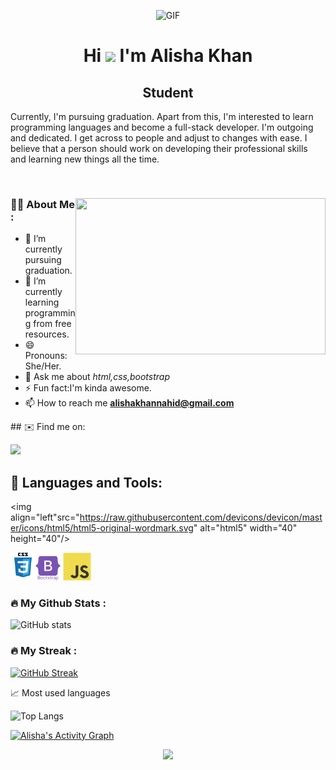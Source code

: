 <!--STARING LOGO-->

<p align="center">
 <img  alt="GIF" src="https://github.com/arsentieva/arsentieva/blob/main/code.gif?raw=true" height="320" width="500px" />
 </p>

<!--MIDDLE HAND GIF AND NAME-->


<h1 align="center"> Hi <img src="https://raw.githubusercontent.com/MartinHeinz/MartinHeinz/master/wave.gif" width="30px"> I'm Alisha Khan</h1>

<h2 align="center">Student</h2>


<!--ABOUT SECTION-->


<div>

Currently, I'm pursuing graduation. Apart from this, I'm interested to learn programming languages and become a full-stack developer. I'm outgoing and dedicated. I get across to people and adjust to changes with ease. I believe that a person should work on developing their professional skills and learning new things all the time.
</div>
<br>

<!--ABOUT ME AND HIS SIDE GIF-->


<div>
<img align="right"src="https://media2.giphy.com/media/L1R1tvI9svkIWwpVYr/giphy.gif?cid=790b7611ae0247a7fc36605155a13d7416e5c1ab29b18170&rid=giphy.gif&ct=g" width="400px" height="250px">

### :woman_technologist: About Me  :


- 🔭 I’m currently pursuing graduation.
- 🌱 I’m currently learning programming from free resources.
- 😄 Pronouns: She/Her.
-  💬 Ask me about *html,css,bootstrap*
- ⚡ Fun fact:I'm kinda awesome.
- 📫 How to reach me **alishakhannahid@gmail.com**

</div>

<!--FIND ME SECTION-->

<div>
## ✉️ Find me on:
<p align="left">

<a href ="https://www.linkedin.com/in/alisha-khan-10a881245"/><img src="https://img.icons8.com/fluent/48/000000/linkedin.png"/></a>

</p>
</div>


<!--LANGUAGE SECTION-->


## 🧰 Languages and Tools:
<p align="left">

 <img  align="left"src="https://raw.githubusercontent.com/devicons/devicon/master/icons/html5/html5-original-wordmark.svg" alt="html5" width="40" height="40"/> 

 <img align="left" src="https://raw.githubusercontent.com/devicons/devicon/master/icons/css3/css3-original-wordmark.svg" alt="css3" width="40" height="40"/> 



 <img  src="https://raw.githubusercontent.com/devicons/devicon/master/icons/bootstrap/bootstrap-plain-wordmark.svg" alt="bootstrap" width="40" height="40"/> 
 
  <img src="https://raw.githubusercontent.com/devicons/devicon/master/icons/javascript/javascript-original.svg" alt="javascript" width="45" height="45" />
 
 </p>
 

 
 <!--STACT SECTION-->
 
 ### :fire: My Github Stats :
 
![GitHub stats](https://github-readme-stats.vercel.app/api?username=codewithalishakhan&show_icons=true&theme=tokyonight)


<!--STREAK SECTION-->

### :fire: My Streak :
[![GitHub Streak](http://github-readme-streak-stats.herokuapp.com?user=codewithalishakhan&theme=highcontrast)](https://git.io/streak-stats)





📈  Most used languages

![Top Langs](https://github-readme-stats.vercel.app/api/top-langs/?username=codewithalishakhan&theme=tokyonight)



 

<!--GRAPH SECTION-->
<a href="https://github.com/codewithalishakhan/github-readme-activity-graph"><img alt="Alisha's Activity Graph" src="https://activity-graph.herokuapp.com/graph?username=codewithalishakhan&bg_color=0D1117&color=5BCDEC&line=5BCDEC&point=FFFFFF&hide_border=true" />


<!--ANOTHER GIF-->

<p align= "center">
<img  src = "https://media0.giphy.com/media/KDDpcKigbfFpnejZs6/giphy.gif?cid=ecf05e47oy6f4zjs8g1qoiystc56cu7r9tb8a1fe76e05oty&rid=giphy.gif" width = 400px>
</p>













